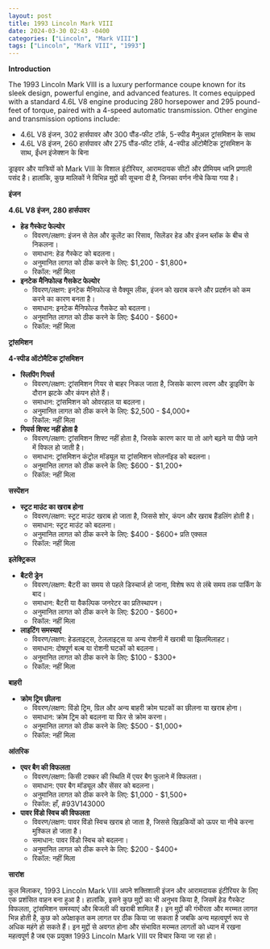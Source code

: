 ```yaml
---
layout: post
title: 1993 Lincoln Mark VIII
date: 2024-03-30 02:43 -0400
categories: ["Lincoln", "Mark VIII"]
tags: ["Lincoln", "Mark VIII", "1993"]
---
```

**Introduction**

The 1993 Lincoln Mark VIII is a luxury performance coupe known for its sleek design, powerful engine, and advanced features. It comes equipped with a standard 4.6L V8 engine producing 280 horsepower and 295 pound-feet of torque, paired with a 4-speed automatic transmission. Other engine and transmission options include:

* 4.6L V8 इंजन, 302 हार्सपावर और 300 पौंड-फीट टॉर्क, 5-स्पीड मैनुअल ट्रांसमिशन के साथ
* 4.6L V8 इंजन, 260 हार्सपावर और 275 पौंड-फीट टॉर्क, 4-स्पीड ऑटोमैटिक ट्रांसमिशन के साथ, ईंधन इंजेक्शन के बिना

ड्राइवर और यात्रियों को Mark VIII के विशाल इंटीरियर, आरामदायक सीटों और प्रीमियम ध्वनि प्रणाली पसंद है। हालांकि, कुछ मालिकों ने विभिन्न मुद्दों की सूचना दी है, जिनका वर्णन नीचे किया गया है।

**इंजन**

**4.6L V8 इंजन, 280 हार्सपावर**

* **हेड गैस्केट फेल्योर**
    * विवरण/लक्षण: इंजन से तेल और कूलेंट का रिसाव, सिलेंडर हेड और इंजन ब्लॉक के बीच से निकलना।
    * समाधान: हेड गैस्केट को बदलना।
    * अनुमानित लागत को ठीक करने के लिए: $1,200 - $1,800+
    * रिकॉल: नहीं मिला
* **इनटेक मैनिफोल्ड गैसकेट फेल्योर**
    * विवरण/लक्षण: इनटेक मैनिफोल्ड से वैक्यूम लीक, इंजन को खराब करने और प्रदर्शन को कम करने का कारण बनता है।
    * समाधान: इनटेक मैनिफोल्ड गैसकेट को बदलना।
    * अनुमानित लागत को ठीक करने के लिए: $400 - $600+
    * रिकॉल: नहीं मिला

**ट्रांसमिशन**

**4-स्पीड ऑटोमैटिक ट्रांसमिशन**

* **स्लिपिंग गियर्स**
    * विवरण/लक्षण: ट्रांसमिशन गियर से बाहर निकल जाता है, जिसके कारण त्वरण और ड्राइविंग के दौरान झटके और कंपन होते हैं।
    * समाधान: ट्रांसमिशन को ओवरहाल या बदलना।
    * अनुमानित लागत को ठीक करने के लिए: $2,500 - $4,000+
    * रिकॉल: नहीं मिला
* **गियर्स शिफ्ट नहीं होता है**
    * विवरण/लक्षण: ट्रांसमिशन शिफ्ट नहीं होता है, जिसके कारण कार या तो आगे बढ़ने या पीछे जाने में विफल हो जाती है।
    * समाधान: ट्रांसमिशन कंट्रोल मॉड्यूल या ट्रांसमिशन सोलनॉइड को बदलना।
    * अनुमानित लागत को ठीक करने के लिए: $600 - $1,200+
    * रिकॉल: नहीं मिला

**सस्पेंशन**

* **स्ट्रट माउंट का खराब होना**
    * विवरण/लक्षण: स्ट्रट माउंट खराब हो जाता है, जिससे शोर, कंपन और खराब हैंडलिंग होती है।
    * समाधान: स्ट्रट माउंट को बदलना।
    * अनुमानित लागत को ठीक करने के लिए: $400 - $600+ प्रति एक्सल
    * रिकॉल: नहीं मिला

**इलेक्ट्रिकल**

* **बैटरी ड्रेन**
    * विवरण/लक्षण: बैटरी का समय से पहले डिस्चार्ज हो जाना, विशेष रूप से लंबे समय तक पार्किंग के बाद।
    * समाधान: बैटरी या वैकल्पिक जनरेटर का प्रतिस्थापन।
    * अनुमानित लागत को ठीक करने के लिए: $200 - $600+
    * रिकॉल: नहीं मिला
* **लाइटिंग समस्याएं**
    * विवरण/लक्षण: हेडलाइट्स, टेललाइट्स या अन्य रोशनी में खराबी या झिलमिलाहट।
    * समाधान: दोषपूर्ण बल्ब या रोशनी घटकों को बदलना।
    * अनुमानित लागत को ठीक करने के लिए: $100 - $300+
    * रिकॉल: नहीं मिला

**बाहरी**

* **क्रोम ट्रिम छीलना**
    * विवरण/लक्षण: विंडो ट्रिम, ग्रिल और अन्य बाहरी क्रोम घटकों का छीलना या खराब होना।
    * समाधान: क्रोम ट्रिम को बदलना या फिर से क्रोम करना।
    * अनुमानित लागत को ठीक करने के लिए: $500 - $1,000+
    * रिकॉल: नहीं मिला

**आंतरिक**

* **एयर बैग की विफलता**
    * विवरण/लक्षण: किसी टक्कर की स्थिति में एयर बैग फुलाने में विफलता।
    * समाधान: एयर बैग मॉड्यूल और सेंसर को बदलना।
    * अनुमानित लागत को ठीक करने के लिए: $1,000 - $1,500+
    * रिकॉल: हाँ, #93V143000
* **पावर विंडो स्विच की विफलता**
    * विवरण/लक्षण: पावर विंडो स्विच खराब हो जाता है, जिससे खिड़कियों को ऊपर या नीचे करना मुश्किल हो जाता है।
    * समाधान: पावर विंडो स्विच को बदलना।
    * अनुमानित लागत को ठीक करने के लिए: $200 - $400+
    * रिकॉल: नहीं मिला

**सारांश**

कुल मिलाकर, 1993 Lincoln Mark VIII अपने शक्तिशाली इंजन और आरामदायक इंटीरियर के लिए एक प्रशंसित वाहन बना हुआ है। हालांकि, इसने कुछ मुद्दों का भी अनुभव किया है, जिसमें हेड गैस्केट विफलता, ट्रांसमिशन समस्याएं और बिजली की खराबी शामिल हैं। इन मुद्दों की गंभीरता और मरम्मत लागत भिन्न होती है, कुछ को अपेक्षाकृत कम लागत पर ठीक किया जा सकता है जबकि अन्य महत्वपूर्ण रूप से अधिक महंगे हो सकते हैं। इन मुद्दों से अवगत होना और संभावित मरम्मत लागतों को ध्यान में रखना महत्वपूर्ण है जब एक प्रयुक्त 1993 Lincoln Mark VIII पर विचार किया जा रहा हो।
